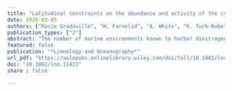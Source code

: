 ```yaml
---
title: "Latitudinal constraints on the abundance and activity of the cyanobacterium UCYN-A and other marine diazotrophs in the North Pacific"
date: 2020-03-05
authors: ["Rosie Gradoville", "H. Farnelid", "A. White", "K. Turk-Kubo", "B. Steward", "Francois Ribalet", "S. Ferron", "P. Pinedo-Gonzalez", "E.Virginia Armbrust", "David M. Karl","Seth John", "John Zehr"]
publication_types: ["2"]
abstract: "The number of marine environments known to harbor dinitrogen (N2)-fixing (diazotrophic) microorganisms is increasing, prompting a reassessment of the biogeography of marine diazotrophs and N2 fixation rates (NFRs). Here, we investigate the diversity, abundance, and activity of diazotrophic microorganisms in the North Pacific Subtropical Gyre (NPSG), a diazotrophic habitat, and the North Pacific Transition Zone (NPTZ), a region characterized by strong physical, chemical, and biological gradients. Samples were collected on two springtime meridional cruises during 2016 and 2017, spanning from 23.5°N to 41.4°N along 158°W. We observed an abrupt decrease in diazotrophic abundances near the southern edge of the NPTZ, which coincided with a salinity front and with a ∼10-fold increase in Synechococcus abundance, but without a concomitant change in phosphate or nitrate concentrations. In NPSG waters south of this diazotrophic boundary, nifH genes and NFRs were consistently detected and diazotrophic communities were dominated by UCYN-A, an uncultivated, symbiotic cyanobacterium (2.8 × 103 to 1.0 × 106 nifH gene copies L−1). There was a significant positive relationship between quantitative polymerase chain reaction-derived UCYN-A nifH gene abundances and community NFRs in the NPSG, suggesting a large contribution of UCYN-A to community NFRs. In the NPTZ waters to the north, NFRs were low or undetected and nifH genes were rare, with the few detected sequences represented by UCYN-A and noncyanobacterial diazotrophs. The patterns we observed in UCYN-A abundance in the context of local biogeochemistry suggest that the environmental controls of this organism may differ from those of cultivated marine cyanobacterial diazotrophs."
featured: false
publication: "*Limnology and Oceanography*"
url_pdf: "https://aslopubs.onlinelibrary.wiley.com/doi/full/10.1002/lno.11423"
doi: "10.1002/lno.11423"
share : false

---
```


